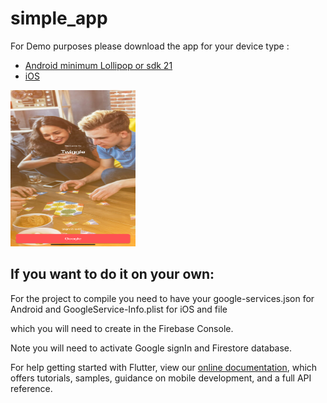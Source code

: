 # simple_app

For Demo purposes
please download the app for your device type :



- [Android minimum Lollipop or sdk 21](https://github.com/gondaimgano/simple_app/tree/master/TwiggleLatest/app-release.apk)
- [iOS](https://github.com/gondaimgano/simple_app/tree/master/TwiggleLatest/Runner.ipa)

<img src="homePage.png" width="200px" height="250px"/>

## If you want to do it on your own:

For the project to compile you need to have your google-services.json for Android and GoogleService-Info.plist for iOS and file

which you will need to create in the Firebase Console.

Note you will need to activate Google signIn and Firestore database.


For help getting started with Flutter, view our
[online documentation](https://flutter.dev/docs), which offers tutorials,
samples, guidance on mobile development, and a full API reference.
